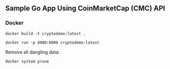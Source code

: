 ## Sample Go App Using CoinMarketCap (CMC) API

### Docker

`docker build -t cryptodemo:latest .`

`docker run -p 8080:8080 cryptodemo:latest`

Remove all dangling data:

`docker system prune`
